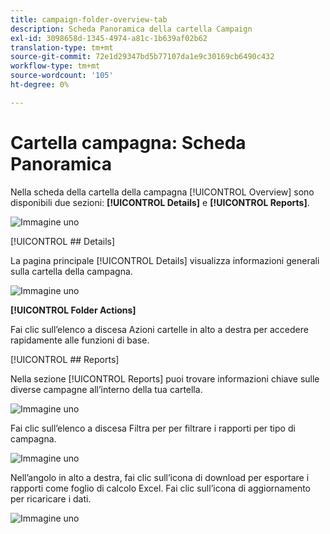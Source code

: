 ```yaml
---
title: campaign-folder-overview-tab
description: Scheda Panoramica della cartella Campaign
exl-id: 3098658d-1345-4974-a81c-1b639af02b62
translation-type: tm+mt
source-git-commit: 72e1d29347bd5b77107da1e9c30169cb6490c432
workflow-type: tm+mt
source-wordcount: '105'
ht-degree: 0%

---
```


# Cartella campagna: Scheda Panoramica

Nella scheda della cartella della campagna [!UICONTROL Overview] sono disponibili due sezioni: **[!UICONTROL Details]** e **[!UICONTROL Reports]**.

![Immagine uno](/help/sky/assets/campaign-folders/campaign-folder-overview-tab/campaign-folder-overview-tab-1.png)

[!UICONTROL ## Details]

La pagina principale [!UICONTROL Details] visualizza informazioni generali sulla cartella della campagna.

![Immagine uno](/help/sky/assets/campaign-folders/campaign-folder-overview-tab/campaign-folder-overview-tab-2.png)

**[!UICONTROL Folder Actions]**

Fai clic sull’elenco a discesa Azioni cartelle in alto a destra per accedere rapidamente alle funzioni di base.

[!UICONTROL ## Reports]

Nella sezione [!UICONTROL Reports] puoi trovare informazioni chiave sulle diverse campagne all’interno della tua cartella.

![Immagine uno](/help/sky/assets/campaign-folders/campaign-folder-overview-tab/campaign-folder-overview-tab-3.png)

Fai clic sull’elenco a discesa Filtra per per filtrare i rapporti per tipo di campagna.

![Immagine uno](/help/sky/assets/campaign-folders/campaign-folder-overview-tab/campaign-folder-overview-tab-4.png)

Nell’angolo in alto a destra, fai clic sull’icona di download per esportare i rapporti come foglio di calcolo Excel. Fai clic sull’icona di aggiornamento per ricaricare i dati.

![Immagine uno](/help/sky/assets/campaign-folders/campaign-folder-overview-tab/campaign-folder-overview-tab-5.png)
